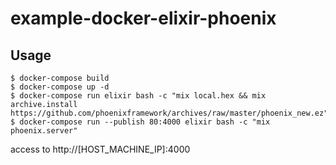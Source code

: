 # example-docker-elixir-phoenix

## Usage

```
$ docker-compose build
$ docker-compose up -d
$ docker-compose run elixir bash -c "mix local.hex && mix archive.install https://github.com/phoenixframework/archives/raw/master/phoenix_new.ez"
$ docker-compose run --publish 80:4000 elixir bash -c "mix phoenix.server"
```

access to http://[HOST_MACHINE_IP]:4000

